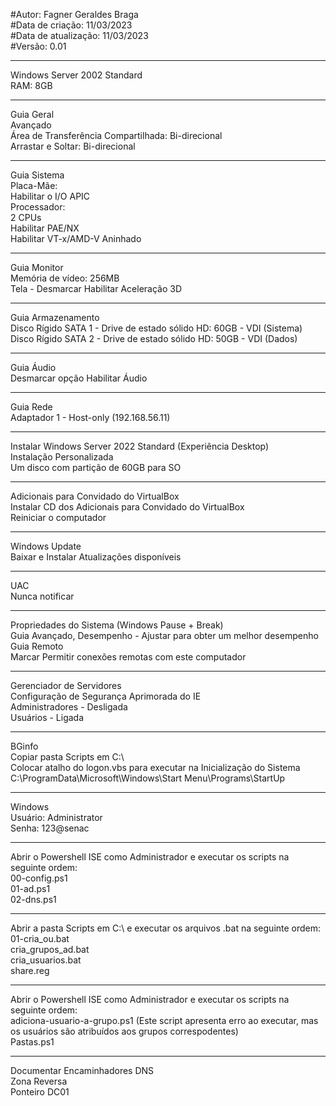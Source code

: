 #Autor: Fagner Geraldes Braga  
#Data de criação: 11/03/2023  
#Data de atualização: 11/03/2023  
#Versão: 0.01  
******************************************************************************************
Windows Server 2002 Standard  
RAM: 8GB
******************************************************************************************
Guia Geral  
Avançado  
Área de Transferência Compartilhada: Bi-direcional  
Arrastar e Soltar: Bi-direcional  
******************************************************************************************
Guia Sistema  
Placa-Mãe:   
Habilitar o I/O APIC  
Processador:   
    2 CPUs  
    Habilitar PAE/NX  
    Habilitar VT-x/AMD-V Aninhado  
****************************************************************************************** 
Guia Monitor  
Memória de vídeo: 256MB   
Tela - Desmarcar Habilitar Aceleração 3D  
******************************************************************************************  
Guia Armazenamento  
Disco Rígido SATA 1 - Drive de estado sólido HD: 60GB - VDI (Sistema)  
Disco Rígido SATA 2 - Drive de estado sólido HD: 50GB - VDI (Dados)  
******************************************************************************************
Guia Áudio  
Desmarcar opção Habilitar Áudio  
******************************************************************************************
Guia Rede  
Adaptador 1 - Host-only (192.168.56.11)  
******************************************************************************************
Instalar Windows Server 2022 Standard (Experiência Desktop)  
Instalação Personalizada  
Um disco com partição de 60GB para SO  
******************************************************************************************
Adicionais para Convidado do VirtualBox  
Instalar CD dos Adicionais para Convidado do VirtualBox  
Reiniciar o computador  
******************************************************************************************
Windows Update  
Baixar e Instalar Atualizações disponíveis  
******************************************************************************************
UAC  
Nunca notificar  
******************************************************************************************
Propriedades do Sistema (Windows Pause + Break)  
Guia Avançado, Desempenho - Ajustar para obter um melhor desempenho  
Guia Remoto  
    Marcar Permitir conexões remotas com este computador  
******************************************************************************************
Gerenciador de Servidores  
    Configuração de Segurança Aprimorada do IE  
        Administradores - Desligada  
        Usuários - Ligada  
******************************************************************************************
BGinfo  
Copiar pasta Scripts em C:\  
Colocar atalho do logon.vbs para executar na Inicialização do Sistema  
    C:\ProgramData\Microsoft\Windows\Start Menu\Programs\StartUp  
******************************************************************************************
Windows  
Usuário: Administrator  
Senha: 123@senac  
******************************************************************************************
Abrir o Powershell ISE como Administrador e executar os scripts na seguinte ordem:  
00-config.ps1  
01-ad.ps1  
02-dns.ps1
******************************************************************************************
Abrir a pasta Scripts em C:\ e executar os arquivos .bat na seguinte ordem:  
01-cria_ou.bat  
cria_grupos_ad.bat  
cria_usuarios.bat  
share.reg  
******************************************************************************************
Abrir o Powershell ISE como Administrador e executar os scripts na seguinte ordem:  
adiciona-usuario-a-grupo.ps1 (Este script apresenta erro ao executar, mas os usuários são atribuídos aos grupos correspodentes)  
Pastas.ps1  
******************************************************************************************
Documentar 
Encaminhadores DNS  
Zona Reversa  
Ponteiro DC01  










